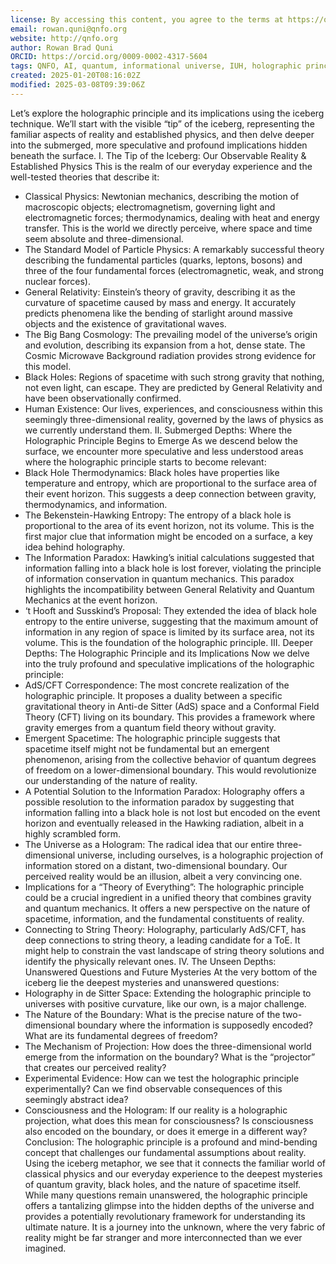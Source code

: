 ```yaml
---
license: By accessing this content, you agree to the terms at https://qnfo.org/LICENSE
email: rowan.quni@qnfo.org
website: http://qnfo.org
author: Rowan Brad Quni
ORCID: https://orcid.org/0009-0002-4317-5604
tags: QNFO, AI, quantum, informational universe, IUH, holographic principle
created: 2025-01-20T08:16:02Z
modified: 2025-03-08T09:39:06Z
---
```


Let’s explore the holographic principle and its implications using the iceberg technique. We’ll start with the visible “tip” of the iceberg, representing the familiar aspects of reality and established physics, and then delve deeper into the submerged, more speculative and profound implications hidden beneath the surface.
I. The Tip of the Iceberg: Our Observable Reality & Established Physics
This is the realm of our everyday experience and the well-tested theories that describe it:
 - Classical Physics: Newtonian mechanics, describing the motion of macroscopic objects; electromagnetism, governing light and electromagnetic forces; thermodynamics, dealing with heat and energy transfer. This is the world we directly perceive, where space and time seem absolute and three-dimensional.
 - The Standard Model of Particle Physics: A remarkably successful theory describing the fundamental particles (quarks, leptons, bosons) and three of the four fundamental forces (electromagnetic, weak, and strong nuclear forces).
 - General Relativity: Einstein’s theory of gravity, describing it as the curvature of spacetime caused by mass and energy. It accurately predicts phenomena like the bending of starlight around massive objects and the existence of gravitational waves.
 - The Big Bang Cosmology: The prevailing model of the universe’s origin and evolution, describing its expansion from a hot, dense state. The Cosmic Microwave Background radiation provides strong evidence for this model.
 - Black Holes: Regions of spacetime with such strong gravity that nothing, not even light, can escape. They are predicted by General Relativity and have been observationally confirmed.
 - Human Existence: Our lives, experiences, and consciousness within this seemingly three-dimensional reality, governed by the laws of physics as we currently understand them.
II. Submerged Depths: Where the Holographic Principle Begins to Emerge
As we descend below the surface, we encounter more speculative and less understood areas where the holographic principle starts to become relevant:
 - Black Hole Thermodynamics: Black holes have properties like temperature and entropy, which are proportional to the surface area of their event horizon. This suggests a deep connection between gravity, thermodynamics, and information.
 - The Bekenstein-Hawking Entropy: The entropy of a black hole is proportional to the area of its event horizon, not its volume. This is the first major clue that information might be encoded on a surface, a key idea behind holography.
 - The Information Paradox: Hawking’s initial calculations suggested that information falling into a black hole is lost forever, violating the principle of information conservation in quantum mechanics. This paradox highlights the incompatibility between General Relativity and Quantum Mechanics at the event horizon.
 - ‘t Hooft and Susskind’s Proposal: They extended the idea of black hole entropy to the entire universe, suggesting that the maximum amount of information in any region of space is limited by its surface area, not its volume. This is the foundation of the holographic principle.
III. Deeper Depths: The Holographic Principle and its Implications
Now we delve into the truly profound and speculative implications of the holographic principle:
 - AdS/CFT Correspondence: The most concrete realization of the holographic principle. It proposes a duality between a specific gravitational theory in Anti-de Sitter (AdS) space and a Conformal Field Theory (CFT) living on its boundary. This provides a framework where gravity emerges from a quantum field theory without gravity.
 - Emergent Spacetime: The holographic principle suggests that spacetime itself might not be fundamental but an emergent phenomenon, arising from the collective behavior of quantum degrees of freedom on a lower-dimensional boundary. This would revolutionize our understanding of the nature of reality.
 - A Potential Solution to the Information Paradox: Holography offers a possible resolution to the information paradox by suggesting that information falling into a black hole is not lost but encoded on the event horizon and eventually released in the Hawking radiation, albeit in a highly scrambled form.
 - The Universe as a Hologram: The radical idea that our entire three-dimensional universe, including ourselves, is a holographic projection of information stored on a distant, two-dimensional boundary. Our perceived reality would be an illusion, albeit a very convincing one.
 - Implications for a “Theory of Everything”: The holographic principle could be a crucial ingredient in a unified theory that combines gravity and quantum mechanics. It offers a new perspective on the nature of spacetime, information, and the fundamental constituents of reality.
 - Connecting to String Theory: Holography, particularly AdS/CFT, has deep connections to string theory, a leading candidate for a ToE. It might help to constrain the vast landscape of string theory solutions and identify the physically relevant ones.
IV. The Unseen Depths: Unanswered Questions and Future Mysteries
At the very bottom of the iceberg lie the deepest mysteries and unanswered questions:
 - Holography in de Sitter Space: Extending the holographic principle to universes with positive curvature, like our own, is a major challenge.
 - The Nature of the Boundary: What is the precise nature of the two-dimensional boundary where the information is supposedly encoded? What are its fundamental degrees of freedom?
 - The Mechanism of Projection: How does the three-dimensional world emerge from the information on the boundary? What is the “projector” that creates our perceived reality?
 - Experimental Evidence: How can we test the holographic principle experimentally? Can we find observable consequences of this seemingly abstract idea?
 - Consciousness and the Hologram: If our reality is a holographic projection, what does this mean for consciousness? Is consciousness also encoded on the boundary, or does it emerge in a different way?
Conclusion:
The holographic principle is a profound and mind-bending concept that challenges our fundamental assumptions about reality. Using the iceberg metaphor, we see that it connects the familiar world of classical physics and our everyday experience to the deepest mysteries of quantum gravity, black holes, and the nature of spacetime itself. While many questions remain unanswered, the holographic principle offers a tantalizing glimpse into the hidden depths of the universe and provides a potentially revolutionary framework for understanding its ultimate nature. It is a journey into the unknown, where the very fabric of reality might be far stranger and more interconnected than we ever imagined.
